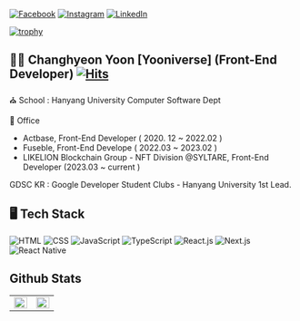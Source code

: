[![Facebook](https://img.shields.io/badge/-Facebook-1877f2?style=round-square&logo=facebook&logoColor=white&link=https://www.facebook.com/profile.php?id=100049705026429)]([https://www.facebook.com/jhnam88](https://www.facebook.com/profile.php?id=100049705026429))
[![Instagram](https://img.shields.io/badge/-Instagram-e4405f?style=round-square&logo=instagram&logoColor=white&link=https://www.instagram.com/yooniverse.dev)](https://www.instagram.com/yooniverse.dev)
[![LinkedIn](https://img.shields.io/badge/-LinkedIn-0077b5?style=round-square&logo=linkedin&logoColor=white&link=https://www.linkedin.com/in/changhyeon-yoon-4018b71ba)](https://www.linkedin.com/in/jhnam88]](https://www.linkedin.com/in/changhyeon-yoon-4018b71ba))

[![trophy](https://github-profile-trophy.vercel.app/?username=ChanghyeonYoon&column=4&no-frame=true)](https://github.com/ryo-ma/github-profile-trophy)

## 👋🏻 Changhyeon Yoon [Yooniverse] (Front-End Developer) [![Hits](https://hits.seeyoufarm.com/api/count/incr/badge.svg?url=https%3A%2F%2Fgithub.com%2FChanghyeonYoon&count_bg=%2379C83D&title_bg=%23555555&icon=&icon_color=%23E7E7E7&title=hits&edge_flat=false)](https://hits.seeyoufarm.com)
⛪ School️ : Hanyang University Computer Software Dept

🏢 Office 
- Actbase, Front-End Developer ( 2020. 12 ~ 2022.02 ) 
- Fuseble, Front-End Develope ( 2022.03 ~ 2023.02 )
- LIKELION Blockchain Group - NFT Division @SYLTARE, Front-End Developer (2023.03 ~ current )


GDSC KR : Google Developer Student Clubs - Hanyang University 1st Lead.


## 🖥  Tech Stack
![HTML](https://img.shields.io/badge/-HTML-brightgreen)
![CSS](https://img.shields.io/badge/-CSS-yellowgreen)
![JavaScript](https://img.shields.io/badge/-JavaScript-orange)
![TypeScript](https://img.shields.io/badge/-TypeScript-red)
![React.js](https://img.shields.io/badge/-React.js-lightgrey)
![Next.js](https://img.shields.io/badge/-Next.js-yellow)
![React Native](https://img.shields.io/badge/-React%20Native-blue)

## Github Stats
<table><tr><td valign="top" width="50%">

<img src="https://github-readme-stats.vercel.app/api?username=ChanghyeonYoon&show_icons=true&count_private=true&hide_border=true" align="left" style="width: 100%" />

</td><td valign="top" width="50%">

<img src="https://github-readme-stats.vercel.app/api/top-langs/?username=ChanghyeonYoon&hide_border=true&layout=compact" align="left" style="width: 100%" />

</td></tr></table>  

<br/> 


<!--
**ChanghyeonYoon/ChanghyeonYoon** is a ✨ _special_ ✨ repository because its `README.md` (this file) appears on your GitHub profile.

Here are some ideas to get you started:

- 🔭 I’m currently working on ...
- 🌱 I’m currently learning ...
- 👯 I’m looking to collaborate on ...
- 🤔 I’m looking for help with ...
- 💬 Ask me about ...
- 📫 How to reach me: ...
- 😄 Pronouns: ...
- ⚡ Fun fact: ...
-->
